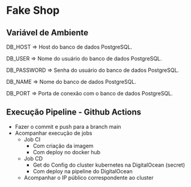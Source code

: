 # Fake Shop


## Variável de Ambiente
DB_HOST	=> Host do banco de dados PostgreSQL.

DB_USER => Nome do usuário do banco de dados PostgreSQL.

DB_PASSWORD	=> Senha do usuário do banco de dados PostgreSQL.

DB_NAME	=>	Nome do banco de dados PostgreSQL.

DB_PORT	=>	Porta de conexão com o banco de dados PostgreSQL.


## Execução Pipeline - Github Actions

- Fazer o commit e push para a branch main
- Acompanhar execução de jobs
    - Job CI
        - Com criação da imagem
        - Com deploy no docker hub
    - Job CD
        - Get do Config do cluster kubernetes na DigitalOcean (secret)
        - Com deploy na pipeline do DigitalOcean
    - Acompanhar o IP público correspondente ao cluster